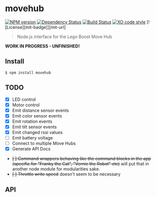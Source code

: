 # movehub

[![NPM version](https://badge.fury.io/js/movehub.svg)](http://badge.fury.io/js/movehub)
[![Dependency Status](https://gemnasium.com/badges/github.com/hobbyquaker/node-movehub.svg)](https://gemnasium.com/github.com/hobbyquaker/node-movehub)
[![Build Status](https://travis-ci.org/hobbyquaker/node-movehub.svg?branch=master)](https://travis-ci.org/hobbyquaker/node-movehub)
[![XO code style](https://img.shields.io/badge/code_style-XO-5ed9c7.svg)](https://github.com/sindresorhus/xo)
[![License][mit-badge]][mit-url]

> Node.js interface for the Lego Boost Move Hub

**WORK IN PROGRESS - UNFINISHED!**


## Install

```
$ npm install movehub
```


## TODO

- [x] LED control
- [x] Motor control
- [x] Emit distance sensor events
- [x] Emit color sensor events
- [x] Emit rotation events
- [x] Emit tilt sensor events
- [x] Emit changed rssi values
- [ ] Emit battery voltage
- [ ] Connect to multiple Move Hubs
- [x] Generate API Docs
- ~~[ ] Command wrappers behaving like the command blocks in the app (specific for "Franky the Cat", "Vernie the Robot"
etc)~~ will put that in another node module for modularities sake.
- ~~[ ] Throttle write speed~~ doesn't seem to be necessary


## API

